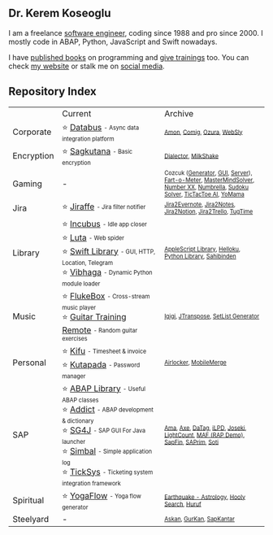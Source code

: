 ## Dr. Kerem Koseoglu

I am a freelance [software engineer](https://www.sap-press.com/design-patterns-in-abap-objects_4277/), coding since 1988 and pro since 2000. I mostly code in ABAP, Python, JavaScript and Swift nowadays.

I have [published books](https://keremkoseoglu.com) on programming and [give trainings](https://keremkoseoglu.com) too. You can check [my website](https://keremkoseoglu.com) or stalk me on [social media](https://keremkoseoglu.com).

Repository Index
------

<table border=0>
  <tr>
    <td>&nbsp;</td>
    <td width=45%>Current</td>
    <td width=45%>Archive</td>
  </tr>
  <tr>
    <td>Corporate</td>
    <td>
      ⭐️ <a href="https://github.com/keremkoseoglu/databus">Databus</a> <sub><sup>- Async data integration platform</sup></sub>
    </td>
    <td>
      <sub><sup>
      <a href="https://github.com/keremkoseoglu/Amon">Amon</a>, 
      <a href="https://github.com/keremkoseoglu/COMIG">Comig</a>, 
      <a href="https://github.com/keremkoseoglu/Ozura">Ozura</a>, 
      <a href="https://github.com/keremkoseoglu/WebSly">WebSly</a>
      </sup></sub>
    </td>
  </tr>
  <tr>
    <td>Encryption</td>
    <td>
      ⭐️ <a href="https://github.com/keremkoseoglu/sagkutana">Sagkutana</a> <sub><sup>- Basic encryption</sup></sub>
    </td>
    <td>
      <sub><sup>
      <a href="https://github.com/keremkoseoglu/Dialector">Dialector</a>, 
      <a href="https://github.com/keremkoseoglu/MilkShake">MilkShake</a>
      </sup></sub>
    </td>
  </tr>
  <tr>
    <td>Gaming</td>
    <td>-</td>
    <td>
      <sub><sup>
      Cozcuk (<a href="https://github.com/keremkoseoglu/cozcuk-generator">Generator</a>, <a href="https://github.com/keremkoseoglu/cozcuk-gui">GUI</a>, <a href="https://github.com/keremkoseoglu/cozcuk-server">Server</a>), 
      <a href="https://github.com/keremkoseoglu/Fart-O-Meter">Fart-o-Meter</a>,
      <a href="https://github.com/keremkoseoglu/MasterMindSolver">MasterMindSolver</a>, 
      <a href="https://github.com/keremkoseoglu/NumberXX">Number XX</a>, 
      <a href="https://github.com/keremkoseoglu/Numbrella">Numbrella</a>, 
      <a href="https://github.com/keremkoseoglu/Sudoku-Solver">Sudoku Solver</a>, 
      <a href="https://github.com/keremkoseoglu/TicTacToe-AI">TicTacToe AI</a>, 
      <a href="https://github.com/keremkoseoglu/YoMama">YoMama</a>
      </sup></sub>
    </td>
  </tr>
  <tr>
    <td>Jira</td>
    <td>
      ⭐️ <a href="https://github.com/keremkoseoglu/Jiraffe">Jiraffe</a> <sub><sup>- Jira filter notifier</sup></sub>
    </td>
    <td>
      <sub><sup>
      <a href="https://github.com/keremkoseoglu/Jira2Evernote">Jira2Evernote</a>, 
      <a href="https://github.com/keremkoseoglu/Jira2Notes">Jira2Notes</a>,
      <a href="https://github.com/keremkoseoglu/Jira2Notion">Jira2Notion</a>,
      <a href="https://github.com/keremkoseoglu/Jira2Trello">Jira2Trello</a>, 
      <a href="https://github.com/keremkoseoglu/TugTime">TugTime</a>
      </sup></sub>
    </td>
  </tr>
  <tr>
    <td>Library</td>
    <td>
        ⭐️ <a href="https://github.com/keremkoseoglu/incubus">Incubus</a> <sub><sup>- Idle app closer</sup></sub><br>
        ⭐️ <a href="https://github.com/keremkoseoglu/luta">Luta</a> <sub><sup>- Web spider</sup></sub><br>
        ⭐️ <a href="https://github.com/keremkoseoglu/Swift-Library">Swift Library</a> <sub><sup>- GUI, HTTP, Location, Telegram</sup></sub><br>
        ⭐️ <a href="https://github.com/keremkoseoglu/vibhaga">Vibhaga</a> <sub><sup>- Dynamic Python module loader</sup></sub><br>
    </td>
    <td>
      <sub><sup>
      <a href="https://github.com/keremkoseoglu/AppleScript-Library">AppleScript Library</a>, 
      <a href="https://github.com/keremkoseoglu/helloku">Helloku</a>, 
      <a href="https://github.com/keremkoseoglu/Python-Library">Python Library</a>,
      <a href="https://github.com/keremkoseoglu/sahibinden">Sahibinden</a>
      </sup></sub>
    </td>
  </tr>
  <tr>
    <td>Music</td>
    <td>
      ⭐️ <a href="https://github.com/keremkoseoglu/flukebox">FlukeBox</a> <sub><sup>- Cross-stream music player</sup></sub><br>
      ⭐️ <a href="https://github.com/keremkoseoglu/Guitar-Training-Remote">Guitar Training Remote</a> <sub><sup>- Random guitar exercises</sup></sub>
    </td>
    <td>
      <sub><sup>
      <a href="https://github.com/keremkoseoglu/igigi">Igigi</a>, <a href="https://github.com/keremkoseoglu/JTranspose">JTranspose</a>, <a href="https://github.com/keremkoseoglu/Setlist-Generator">SetList Generator</a>
      </sup></sub>
    </td>
  </tr>
  <tr>
    <td>Personal</td>
    <td>
      ⭐️ <a href="https://github.com/keremkoseoglu/Kifu">Kifu</a> <sub><sup>- Timesheet & invoice</sup></sub><br>
      ⭐️ <a href="https://github.com/keremkoseoglu/kutapada">Kutapada</a> <sub><sup>- Password manager</sup></sub>
      </ul>
    </td>
    <td>
      <sub><sup>
      <a href="https://github.com/keremkoseoglu/Airlocker">Airlocker</a>,
      <a href="https://github.com/keremkoseoglu/MobileMerge">MobileMerge</a>
      </sup></sub>
    </td>
  </tr>
  <tr>
    <td>SAP</td>
    <td>
      ⭐️ <a href="https://github.com/keremkoseoglu/ABAP-Library">ABAP Library</a> <sub><sup>- Useful ABAP classes</sup></sub><br>
      ⭐️ <a href="https://github.com/keremkoseoglu/addict">Addict</a> <sub><sup>- ABAP development & dictionary</sup></sub><br>
      ⭐️ <a href="https://github.com/keremkoseoglu/sg4j">SG4J</a> <sub><sup>- SAP GUI For Java launcher</sup></sub><br>
      ⭐️ <a href="https://github.com/keremkoseoglu/simbal">Simbal</a> <sub><sup>- Simple application log</sup></sub><br>
      ⭐️ <a href="https://github.com/keremkoseoglu/ticksys">TickSys</a> <sub><sup>- Ticketing system integration framework</sup></sub><br>
    </td>
    <td>
      <sub><sup>
      <a href="https://github.com/keremkoseoglu/ama">Ama</a>, 
      <a href="https://github.com/keremkoseoglu/Axe">Axe</a>, 
      <a href="https://github.com/keremkoseoglu/DaTag">DaTag</a>, 
      <a href="https://github.com/keremkoseoglu/ILPD">iLPD</a>, 
      <a href="https://github.com/keremkoseoglu/Joseki">Joseki</a>,
      <a href="https://github.com/keremkoseoglu/LightCount">LightCount</a>, 
      <a href="https://github.com/keremkoseoglu/rapmaf_frontend">MAF (RAP Demo)</a>, 
      <a href="https://github.com/keremkoseoglu/sapFIN">SapFin</a>, 
      <a href="https://github.com/keremkoseoglu/SAPrim">SAPrim</a>, 
      <a href="https://github.com/keremkoseoglu/soti">Soti</a>
      </sup></sub>
    </td>
  </tr>
  <tr>
    <td>Spiritual</td>
    <td>
      ⭐️ <a href="https://github.com/keremkoseoglu/yogaflow">YogaFlow</a> <sub><sup>- Yoga flow generator</sup></sub>
    </td>
    <td>
      <sub><sup>
      <a href="https://github.com/keremkoseoglu/earthquake-astrology">Earthquake - Astrology</a>, 
      <a href="https://github.com/keremkoseoglu/Hooly-Search">Hooly Search</a>, 
      <a href="https://github.com/keremkoseoglu/Huruf">Huruf</a>
      </sup></sub>
    </td>
  </tr>
  <tr>
    <td>Steelyard</td>
    <td>-</td>
    <td>
      <sub><sup>
      <a href="https://github.com/keremkoseoglu/AsKan">Askan</a>, 
      <a href="https://github.com/keremkoseoglu/GurKan">GurKan</a>, 
      <a href="https://github.com/keremkoseoglu/SAPKantar">SapKantar</a>
      </sup></sub>
    </td>
  </tr>
</table>


<!--
**keremkoseoglu/keremkoseoglu** is a ✨ _special_ ✨ repository because its `README.md` (this file) appears on your GitHub profile.

Here are some ideas to get you started:

- 🔭 I’m currently working on ...
- 🌱 I’m currently learning ...
- 👯 I’m looking to collaborate on ...
- 🤔 I’m looking for help with ...
- 💬 Ask me about ...
- 📫 How to reach me: ...
- 😄 Pronouns: ...
- ⚡ Fun fact: ...
-->
